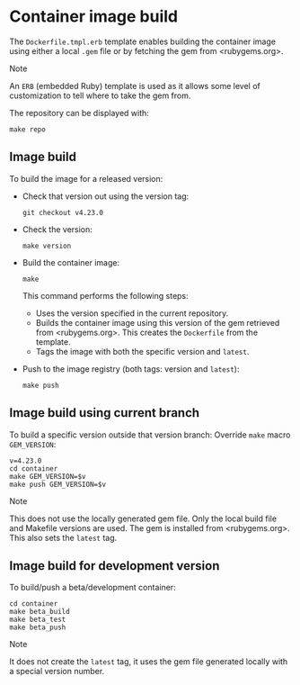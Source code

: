 # Container image build

The `Dockerfile.tmpl.erb` template enables building the container image using either a local `.gem` file or by fetching the gem from <rubygems.org>.

> [!NOTE]
> An `ERB` (embedded Ruby) template is used as it allows some level of customization to tell where to take the gem from.

The repository can be displayed with:

```shell
make repo
```

## Image build

To build the image for a released version:

- Check that version out using the version tag:

  ```shell
  git checkout v4.23.0
  ```

- Check the version:

  ```shell
  make version
  ```

- Build the container image:

  ```shell
  make
  ```

  This command performs the following steps:

  - Uses the version specified in the current repository.
  - Builds the container image using this version of the gem retrieved from <rubygems.org>. This creates the `Dockerfile` from the template.
  - Tags the image with both the specific version and `latest`.

- Push to the image registry (both tags: version and `latest`):

  ```shell
  make push
  ```

## Image build using current branch

To build a specific version outside that version branch:
Override `make` macro `GEM_VERSION`:

```shell
v=4.23.0
cd container
make GEM_VERSION=$v
make push GEM_VERSION=$v
```

> [!NOTE]
> This does not use the locally generated gem file.
> Only the local build file and Makefile versions are used.
> The gem is installed from <rubygems.org>.
> This also sets the `latest` tag.

## Image build for development version

To build/push a beta/development container:

```shell
cd container
make beta_build
make beta_test
make beta_push
```

> [!NOTE]
> It does not create the `latest` tag, it uses the gem file generated locally with a special version number.
